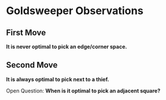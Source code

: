 # Goldsweeper Observations

## First Move

**It is never optimal to pick an edge/corner space.**

## Second Move

**It is always optimal to pick next to a thief.**

Open Question: **When is it optimal to pick an adjacent square?**